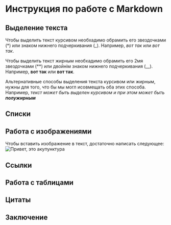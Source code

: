 # Инструкция по работе с Markdown
## Выделение текста

Чтобы выделить текст курсивом необхадимо обрамить его звездочками (*) или знаком нижнего подчеркивания (_). Например, *вот так* или _вот так_.

Чтобы выделить текст жирным необхадимо обрамить его 2мя звездочками (**) или двойнім знаком нижнего подчеркивания (__). Например, **вот так** или __вот так__.

Альтернативные способы выделения текста курсивом или жирным, нужны для того, что бы мы могл исовмещать оба этих способа. Например, _текст может быть выделен курсивом и при этом может быть **полужирным**_



## Списки  
## Работа с изображениями

Чтобы вставить изображение в текст, достаточно написать следующее:
![Привет, это акупунктура](Акупунктура.jpg)

## Ссылки
## Работа с таблицами
## Цитаты
## Заключение